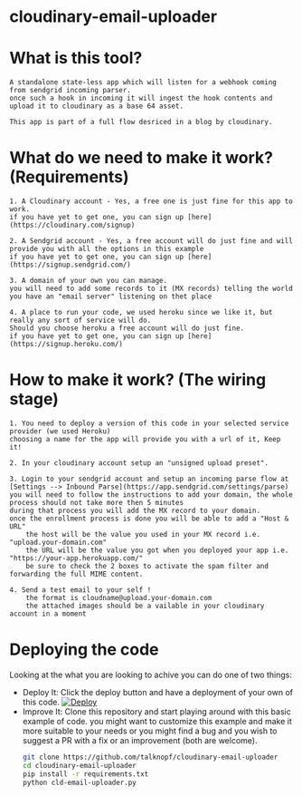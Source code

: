 # cloudinary-email-uploader

# What is this tool?
	A standalone state-less app which will listen for a webhook coming from sendgrid incoming parser.
	once such a hook in incoming it will ingest the hook contents and upload it to cloudinary as a base 64 asset.

	This app is part of a full flow desriced in a blog by cloudinary.

# What do we need to make it work? (Requirements)
	1. A Cloudinary account - Yes, a free one is just fine for this app to work.
	if you have yet to get one, you can sign up [here](https://cloudinary.com/signup)

	2. A Sendgrid account - Yes, a free account will do just fine and will provide you with all the options in this example
	if you have yet to get one, you can sign up [here](https://signup.sendgrid.com/)

	3. A domain of your own you can manage.
	you will need to add some records to it (MX records) telling the world you have an "email server" listening on thet place

	4. A place to run your code, we used heroku since we like it, but really any sort of service will do.
	Should you choose heroku a free account will do just fine.
	if you have yet to get one, you can sign up [here](https://signup.heroku.com/)

# How to make it work? (The wiring stage)
	1. You need to deploy a version of this code in your selected service provider (we used Heroku)
	choosing a name for the app will provide you with a url of it, Keep it!

	2. In your cloudinary account setup an "unsigned upload preset".

	3. Login to your sendgrid account and setup an incoming parse flow at [Settings --> Inbound Parse](https://app.sendgrid.com/settings/parse)
	you will need to follow the instructions to add your domain, the whole process should not take more then 5 minutes
	during that process you will add the MX record to your domain.
	once the enrollment process is done you will be able to add a "Host & URL"
		the host will be the value you used in your MX record i.e. "upload.your-domain.com"
		the URL will be the value you got when you deployed your app i.e. "https://your-app.herokuapp.com/"
		be sure to check the 2 boxes to activate the spam filter and forwarding the full MIME content.

	4. Send a test email to your self !
		the format is cloudname@upload.your-domain.com
		the attached images should be a vailable in your cloudinary account in a moment


# Deploying the code
Looking at the what you are looking to achive you can do one of two things:
- Deploy It:
	Click the deploy button and have a deployment of your own of this code.
	[![Deploy](https://www.herokucdn.com/deploy/button.svg)](https://heroku.com/deploy?template=https://github.com/talknopf/cloudinary-email-uploader)
- Improve It:
	Clone this repository and start playing around with this basic example of code.
	you might want to customize this example and make it more suitable to your needs
	or you might find a bug and you wish to suggest a PR with a fix or an improvement (both are welcome).
	```bash
	git clone https://github.com/talknopf/cloudinary-email-uploader
	cd cloudinary-email-uploader
	pip install -r requirements.txt
	python cld-email-uploader.py
	```
